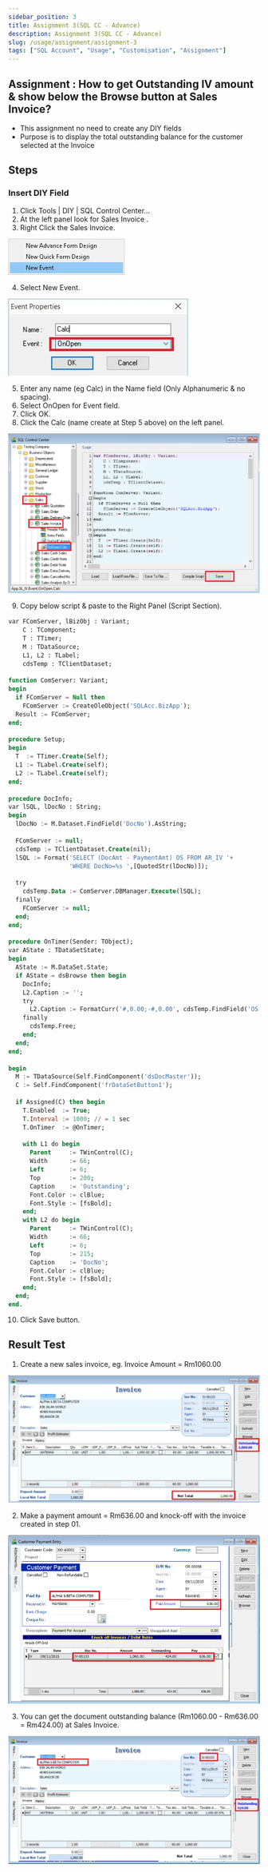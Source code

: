 ```yaml
---
sidebar_position: 3
title: Assignment 3(SQL CC - Advance)
description: Assignment 3(SQL CC - Advance)
slug: /usage/assignment/assignment-3
tags: ["SQL Account", "Usage", "Customisation", "Assignment"]
---
```


## Assignment : How to get Outstanding IV amount & show below the Browse button at Sales Invoice?
- This assignment no need to create any DIY fields
- Purpose is to display the total outstanding balance for the customer selected at the Invoice


## Steps
### Insert DIY Field
01. Click Tools | DIY | SQL Control Center...
02. At the left panel look for Sales Invoice .
03. Right Click the Sales Invoice.

![22](../../../static/img/miscellaneous/assignment-img/22wl.png)

04. Select New Event.

![23](../../../static/img/miscellaneous/assignment-img/23wl.png)

05. Enter any name (eg Calc) in the Name field (Only Alphanumeric & no spacing).
06. Select OnOpen for Event field.
07. Click OK.
08. Click the Calc (name create at Step 5 above) on the left panel.

![24](../../../static/img/miscellaneous/assignment-img/24wl.png)

09. Copy below script & paste to the Right Panel (Script Section).

```sql
var FComServer, lBizObj : Variant;
    C : TComponent;
    T : TTimer;
    M : TDataSource;
    L1, L2 : TLabel;
    cdsTemp : TClientDataset;
 
function ComServer: Variant;
begin
  if FComServer = Null then 
    FComServer := CreateOleObject('SQLAcc.BizApp');
  Result := FComServer;
end;
 
procedure Setup;
begin
  T  := TTimer.Create(Self);
  L1 := TLabel.Create(self);
  L2 := TLabel.Create(self);
end;
 
procedure DocInfo;
var lSQL, lDocNo : String;
begin
  lDocNo := M.Dataset.FindField('DocNo').AsString;
 
  FComServer := null;
  cdsTemp := TClientDataset.Create(nil);
  lSQL := Format('SELECT (DocAmt - PaymentAmt) OS FROM AR_IV '+
                 'WHERE DocNo=%s ',[QuotedStr(lDocNo)]);
 
  try
    cdsTemp.Data := ComServer.DBManager.Execute(lSQL);
  finally
    FComServer := null;
  end;
end;
 
procedure OnTimer(Sender: TObject);
var AState : TDataSetState;
begin
  AState := M.DataSet.State;
  if AState = dsBrowse then begin
    DocInfo;
    L2.Caption := '';
    try
      L2.Caption := FormatCurr('#,0.00;-#,0.00', cdsTemp.FindField('OS').AsFloat); 
    finally
      cdsTemp.Free;
    end;
  end;       
end;
 
begin
  M := TDataSource(Self.FindComponent('dsDocMaster'));   
  C := Self.FindComponent('frDataSetButton1');             
 
  if Assigned(C) then begin
    T.Enabled  := True;
    T.Interval := 1000; // = 1 sec
    T.OnTimer  := @OnTimer;  
 
    with L1 do begin
      Parent     := TWinControl(C);
      Width      := 66;
      Left       := 6;
      Top        := 200;
      Caption    := 'Outstanding';
      Font.Color := clBlue;
      Font.Style := [fsBold];
    end;    
    with L2 do begin
      Parent     := TWinControl(C);
      Width      := 66;
      Left       := 6;
      Top        := 215;
      Caption    := 'DocNo';
      Font.Color := clBlue;
      Font.Style := [fsBold];
    end;     
  end;   
end.
```
10. Click Save button.

## Result Test
01. Create a new sales invoice, eg. Invoice Amount = Rm1060.00

![25](../../../static/img/miscellaneous/assignment-img/25wl.png)

02. Make a payment amount = Rm636.00 and knock-off with the invoice created in step 01.

![26](../../../static/img/miscellaneous/assignment-img/26wl.png)

03. You can get the document outstanding balance (Rm1060.00 - Rm636.00 = Rm424.00) at Sales Invoice.

![27](../../../static/img/miscellaneous/assignment-img/27wl.png)

